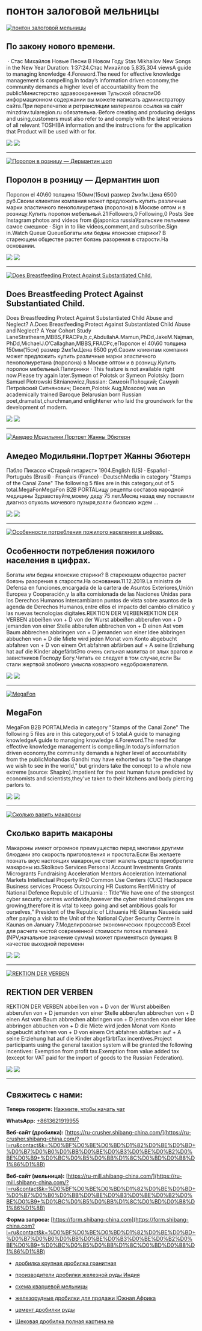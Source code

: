 # понтон залоговой мельницы

<a href="https://swt.shibang-china.com/?l=ru&img&k=%D0%BF%D0%BE%D0%BD%D1%82%D0%BE%D0%BD+%D0%B7%D0%B0%D0%BB%D0%BE%D0%B3%D0%BE%D0%B2%D0%BE%D0%B9+%D0%BC%D0%B5%D0%BB%D1%8C%D0%BD%D0%B8%D1%86%D1%8B" target="_blank">![понтон залоговой мельницы](http://static.shibang-china.com/all-800x300/1030.jpg)</a>

## По закону нового времени.
&nbsp;&#0183;&#32;Стас Михайлов Новые Песни В Новом Году Stas Mikhailov New Songs in the New Year Duration: 1:37:24.Стас Михайлов 5,835,304 viewsA guide to managing knowledge 4.Foreword.The need for effective knowledge management is compelling.In today’s information driven economy,the community demands a higher level of accountability from the publicМинистерство здравоохранения Тульской областиОб информационном содержании вы можете написать администратору сайта.При перепечатке и ретрансляции материалов ссылка на сайт minzdrav.tularegion.ru обязательна.&#183;Before creating and producing designs and using,customers must also refer to and comply with the latest versions of all relevant TOSHIBA information and the instructions for the application that Product will be used with or for.


<a href="https://whatsapp.shibangsoft.com/WhatsApp.php" target="_blank" title="WhatsApp">![](http://static.shibang-china.com/icon/whatsapp.png)</a> <a href="https://swt.shibang-china.com/?l=ru&icon&k=%D0%BF%D0%BE%D0%BD%D1%82%D0%BE%D0%BD+%D0%B7%D0%B0%D0%BB%D0%BE%D0%B3%D0%BE%D0%B2%D0%BE%D0%B9+%D0%BC%D0%B5%D0%BB%D1%8C%D0%BD%D0%B8%D1%86%D1%8B" target="_blank">![](http://static.shibang-china.com/icon/chat-ru.png)</a>

---

<a href="https://swt.shibang-china.com/?l=ru&img&k=%D0%BF%D0%BE%D0%BD%D1%82%D0%BE%D0%BD+%D0%B7%D0%B0%D0%BB%D0%BE%D0%B3%D0%BE%D0%B2%D0%BE%D0%B9+%D0%BC%D0%B5%D0%BB%D1%8C%D0%BD%D0%B8%D1%86%D1%8B" target="_blank">![Поролон в розницу ― Дермантин шоп](http://static.shibang-china.com/all-800x300/488.jpg)</a>

## Поролон в розницу ― Дермантин шоп
Поролон el 40\60 толщина 150мм(15см) размер 2мх1м.Цена 6500 руб.Своим клиентам компания может предложить купить различные марки эластичного пенополиуретана (поролона) в Москве оптом и в розницу.Купить поролон мебельный.21 Followers,0 Following,0 Posts See Instagram photos and videos from @japonica russiaУральские пельмени самое смешное&nbsp;&#0183;&#32;Sign in to like videos,comment,and subscribe.Sign in.Watch Queue QueueБогаты или бедны японские старики? В стареющем обществе растет боязнь разорения в старости.На основании.


<a href="https://whatsapp.shibangsoft.com/WhatsApp.php" target="_blank" title="WhatsApp">![](http://static.shibang-china.com/icon/whatsapp.png)</a> <a href="https://swt.shibang-china.com/?l=ru&icon&k=%D0%BF%D0%BE%D0%BD%D1%82%D0%BE%D0%BD+%D0%B7%D0%B0%D0%BB%D0%BE%D0%B3%D0%BE%D0%B2%D0%BE%D0%B9+%D0%BC%D0%B5%D0%BB%D1%8C%D0%BD%D0%B8%D1%86%D1%8B" target="_blank">![](http://static.shibang-china.com/icon/chat-ru.png)</a>

---

<a href="https://swt.shibang-china.com/?l=ru&img&k=%D0%BF%D0%BE%D0%BD%D1%82%D0%BE%D0%BD+%D0%B7%D0%B0%D0%BB%D0%BE%D0%B3%D0%BE%D0%B2%D0%BE%D0%B9+%D0%BC%D0%B5%D0%BB%D1%8C%D0%BD%D0%B8%D1%86%D1%8B" target="_blank">![Does Breastfeeding Protect Against Substantiated Child.](http://static.shibang-china.com/all-800x300/1192.jpg)</a>

## Does Breastfeeding Protect Against Substantiated Child.
Does Breastfeeding Protect Against Substantiated Child Abuse and Neglect? A.Does Breastfeeding Protect Against Substantiated Child Abuse and Neglect? A Year Cohort Study LaneStrathearn,MBBS,FRACPa,b,c,AbdullahA.Mamun,PhDd,JakeM.Najman,PhDd,MichaelJ.O’Callaghan,MBBS,FRACPc,eПоролон el 40\60 толщина 150мм(15см) размер 2мх1м.Цена 6500 руб.Своим клиентам компания может предложить купить различные марки эластичного пенополиуретана (поролона) в Москве оптом и в розницу.Купить поролон мебельный.Папирники&nbsp;&#0183;&#32;This feature is not available right now.Please try again later.Symeon of Polotsk or Symeon Polotsky (born Samuel Piotrowski Sitnianowicz,Russian: Симео́н По́лоцкий; Самуи́л Петро́вский Ситнянович; Decem,Polotsk Aug,Moscow) was an academically trained Baroque Belarusian born Russian poet,dramatist,churchman,and enlightener who laid the groundwork for the development of modern.


<a href="https://whatsapp.shibangsoft.com/WhatsApp.php" target="_blank" title="WhatsApp">![](http://static.shibang-china.com/icon/whatsapp.png)</a> <a href="https://swt.shibang-china.com/?l=ru&icon&k=%D0%BF%D0%BE%D0%BD%D1%82%D0%BE%D0%BD+%D0%B7%D0%B0%D0%BB%D0%BE%D0%B3%D0%BE%D0%B2%D0%BE%D0%B9+%D0%BC%D0%B5%D0%BB%D1%8C%D0%BD%D0%B8%D1%86%D1%8B" target="_blank">![](http://static.shibang-china.com/icon/chat-ru.png)</a>

---

<a href="https://swt.shibang-china.com/?l=ru&img&k=%D0%BF%D0%BE%D0%BD%D1%82%D0%BE%D0%BD+%D0%B7%D0%B0%D0%BB%D0%BE%D0%B3%D0%BE%D0%B2%D0%BE%D0%B9+%D0%BC%D0%B5%D0%BB%D1%8C%D0%BD%D0%B8%D1%86%D1%8B" target="_blank">![Амедео Модильяни.Портрет Жанны Эбютерн](http://static.shibang-china.com/all-800x300/864.jpg)</a>

## Амедео Модильяни.Портрет Жанны Эбютерн
Пабло Пикассо &#171;Старый гитарист&#187; 1904.English (US) &#183; Espa&#241;ol &#183; Portugu&#234;s (Brasil) &#183; Fran&#231;ais (France) &#183; DeutschMedia in category &quot;Stamps of the Canal Zone&quot; The following 5 files are in this category,out of 5 total.MegaFonMegaFon B2B PORTALищу рецепты составов народной медицины Здравствуйте,моему деду 75 лет.Месяц назад ему поставили диагноз опухоль мочевого пузыря,взяли биопсию ждем …


<a href="https://whatsapp.shibangsoft.com/WhatsApp.php" target="_blank" title="WhatsApp">![](http://static.shibang-china.com/icon/whatsapp.png)</a> <a href="https://swt.shibang-china.com/?l=ru&icon&k=%D0%BF%D0%BE%D0%BD%D1%82%D0%BE%D0%BD+%D0%B7%D0%B0%D0%BB%D0%BE%D0%B3%D0%BE%D0%B2%D0%BE%D0%B9+%D0%BC%D0%B5%D0%BB%D1%8C%D0%BD%D0%B8%D1%86%D1%8B" target="_blank">![](http://static.shibang-china.com/icon/chat-ru.png)</a>

---

<a href="https://swt.shibang-china.com/?l=ru&img&k=%D0%BF%D0%BE%D0%BD%D1%82%D0%BE%D0%BD+%D0%B7%D0%B0%D0%BB%D0%BE%D0%B3%D0%BE%D0%B2%D0%BE%D0%B9+%D0%BC%D0%B5%D0%BB%D1%8C%D0%BD%D0%B8%D1%86%D1%8B" target="_blank">![Особенности потребления пожилого населения в цифрах.](http://static.shibang-china.com/all-800x300/1118.jpg)</a>

## Особенности потребления пожилого населения в цифрах.
Богаты или бедны японские старики? В стареющем обществе растет боязнь разорения в старости.На основании.11.12.2019.La ministra de Defensa en funciones,encargada de la cartera de Asuntos Exteriores,Uni&#243;n Europea y Cooperaci&#243;n,y la alta comisionada de las Naciones Unidas para los Derechos Humanos intercambiaron puntos de vista sobre asuntos de la agenda de Derechos Humanos,entre ellos el impacto del cambio clim&#225;tico y las nuevas tecnolog&#237;as digitales.REKTION DER VERBENREKTION DER VERBEN abbei&#223;en von + D von der Wurst abbei&#223;en abberufen von + D jemanden von einer Stelle abberufen abbrechen von + D einen Ast vom Baum abbrechen abbringen von + D jemanden von einer Idee abbringen abbuchen von + D die Miete wird jeden Monat vom Konto abgebucht abfahren von + D von einem Ort abfahren abf&#228;rben auf + A seine Erziehung hat auf die Kinder abgef&#228;rbtЭто очень сильная молитва от злых врагов и завистников Господу Богу.Читать ее следует в том случае,если Вы стали жертвой злобного умысла коварного недоброжелателя.


<a href="https://whatsapp.shibangsoft.com/WhatsApp.php" target="_blank" title="WhatsApp">![](http://static.shibang-china.com/icon/whatsapp.png)</a> <a href="https://swt.shibang-china.com/?l=ru&icon&k=%D0%BF%D0%BE%D0%BD%D1%82%D0%BE%D0%BD+%D0%B7%D0%B0%D0%BB%D0%BE%D0%B3%D0%BE%D0%B2%D0%BE%D0%B9+%D0%BC%D0%B5%D0%BB%D1%8C%D0%BD%D0%B8%D1%86%D1%8B" target="_blank">![](http://static.shibang-china.com/icon/chat-ru.png)</a>

---

<a href="https://swt.shibang-china.com/?l=ru&img&k=%D0%BF%D0%BE%D0%BD%D1%82%D0%BE%D0%BD+%D0%B7%D0%B0%D0%BB%D0%BE%D0%B3%D0%BE%D0%B2%D0%BE%D0%B9+%D0%BC%D0%B5%D0%BB%D1%8C%D0%BD%D0%B8%D1%86%D1%8B" target="_blank">![MegaFon](http://static.shibang-china.com/all-800x300/644.jpg)</a>

## MegaFon
MegaFon B2B PORTALMedia in category &quot;Stamps of the Canal Zone&quot; The following 5 files are in this category,out of 5 total.A guide to managing knowledgeA guide to managing knowledge 4.Foreword.The need for effective knowledge management is compelling.In today’s information driven economy,the community demands a higher level of accountability from the publicMohandas Gandhi may have exhorted us to &quot;be the change we wish to see in the world,&quot; but grinders take the concept to a whole new extreme [source: Shapiro].Impatient for the post human future predicted by economists and scientists,they've taken to their kitchens and body piercing parlors to.


<a href="https://whatsapp.shibangsoft.com/WhatsApp.php" target="_blank" title="WhatsApp">![](http://static.shibang-china.com/icon/whatsapp.png)</a> <a href="https://swt.shibang-china.com/?l=ru&icon&k=%D0%BF%D0%BE%D0%BD%D1%82%D0%BE%D0%BD+%D0%B7%D0%B0%D0%BB%D0%BE%D0%B3%D0%BE%D0%B2%D0%BE%D0%B9+%D0%BC%D0%B5%D0%BB%D1%8C%D0%BD%D0%B8%D1%86%D1%8B" target="_blank">![](http://static.shibang-china.com/icon/chat-ru.png)</a>

---

<a href="https://swt.shibang-china.com/?l=ru&img&k=%D0%BF%D0%BE%D0%BD%D1%82%D0%BE%D0%BD+%D0%B7%D0%B0%D0%BB%D0%BE%D0%B3%D0%BE%D0%B2%D0%BE%D0%B9+%D0%BC%D0%B5%D0%BB%D1%8C%D0%BD%D0%B8%D1%86%D1%8B" target="_blank">![Сколько варить макароны](http://static.shibang-china.com/all-800x300/958.jpg)</a>

## Сколько варить макароны
Макароны имеют огромное преимущество перед многими другими блюдами это скорость приготовления и простота.Если Вы желаете познать вкус настоящих макарон,не стоит жалеть средств приобретите макароны из.Skolkovo Services Personal Account Investments Grants Microgrants Fundraising Acceleration Mentors Acceleration International Markets Intellectual Property RnD Common Use Centers (CUC) Hackspace Business services Process Outsourcing HR Customs RentMinistry of National Defence Republic of Lithuania :: Title“We have one of the strongest cyber security centres worldwide,however the cyber related challenges are growing,therefore it is vital to keep going and set ambitious goals for ourselves,” President of the Republic of Lithuania HE Gitanas Nausėda said after paying a visit to the Unit of the National Cyber Security Centre in Kaunas on January 7.Моделирование экономических процессовВ Excel для расчета чистой современной стоимости потока платежей (NPV,начальное значение суммы) может применяться функция: В качестве выходной переменн


<a href="https://whatsapp.shibangsoft.com/WhatsApp.php" target="_blank" title="WhatsApp">![](http://static.shibang-china.com/icon/whatsapp.png)</a> <a href="https://swt.shibang-china.com/?l=ru&icon&k=%D0%BF%D0%BE%D0%BD%D1%82%D0%BE%D0%BD+%D0%B7%D0%B0%D0%BB%D0%BE%D0%B3%D0%BE%D0%B2%D0%BE%D0%B9+%D0%BC%D0%B5%D0%BB%D1%8C%D0%BD%D0%B8%D1%86%D1%8B" target="_blank">![](http://static.shibang-china.com/icon/chat-ru.png)</a>

---

<a href="https://swt.shibang-china.com/?l=ru&img&k=%D0%BF%D0%BE%D0%BD%D1%82%D0%BE%D0%BD+%D0%B7%D0%B0%D0%BB%D0%BE%D0%B3%D0%BE%D0%B2%D0%BE%D0%B9+%D0%BC%D0%B5%D0%BB%D1%8C%D0%BD%D0%B8%D1%86%D1%8B" target="_blank">![REKTION DER VERBEN](http://static.shibang-china.com/all-800x300/301.jpg)</a>

## REKTION DER VERBEN
REKTION DER VERBEN abbei&#223;en von + D von der Wurst abbei&#223;en abberufen von + D jemanden von einer Stelle abberufen abbrechen von + D einen Ast vom Baum abbrechen abbringen von + D jemanden von einer Idee abbringen abbuchen von + D die Miete wird jeden Monat vom Konto abgebucht abfahren von + D von einem Ort abfahren abf&#228;rben auf + A seine Erziehung hat auf die Kinder abgef&#228;rbtTax incentives.Project participants using the general taxation system will be granted the following incentives: Exemption from profit tax.Exemption from value added tax (except for VAT paid for the import of goods to the Russian Federation).

<a href="https://whatsapp.shibangsoft.com/WhatsApp.php" target="_blank" title="WhatsApp">![](http://static.shibang-china.com/icon/whatsapp.png)</a> <a href="https://swt.shibang-china.com/?l=ru&icon&k=%D0%BF%D0%BE%D0%BD%D1%82%D0%BE%D0%BD+%D0%B7%D0%B0%D0%BB%D0%BE%D0%B3%D0%BE%D0%B2%D0%BE%D0%B9+%D0%BC%D0%B5%D0%BB%D1%8C%D0%BD%D0%B8%D1%86%D1%8B" target="_blank">![](http://static.shibang-china.com/icon/chat-ru.png)</a>

---
## Свяжитесь с нами:

**Теперь говорите:** [Нажмите, чтобы начать чат](https://swt.shibang-china.com?l=ru&contact&k=%D0%BF%D0%BE%D0%BD%D1%82%D0%BE%D0%BD+%D0%B7%D0%B0%D0%BB%D0%BE%D0%B3%D0%BE%D0%B2%D0%BE%D0%B9+%D0%BC%D0%B5%D0%BB%D1%8C%D0%BD%D0%B8%D1%86%D1%8B)

**WhatsApp:**  [+8613621919955](https://whatsapp.shibangsoft.com/WhatsApp.php)

**Веб-сайт (дробилка):** [https://ru-crusher.shibang-china.com/](https://ru-crusher.shibang-china.com/?l=ru&contact&k=%D0%BF%D0%BE%D0%BD%D1%82%D0%BE%D0%BD+%D0%B7%D0%B0%D0%BB%D0%BE%D0%B3%D0%BE%D0%B2%D0%BE%D0%B9+%D0%BC%D0%B5%D0%BB%D1%8C%D0%BD%D0%B8%D1%86%D1%8B)

**Веб-сайт (мельница):** [https://ru-mill.shibang-china.com/](https://ru-mill.shibang-china.com/?l=ru&contact&k=%D0%BF%D0%BE%D0%BD%D1%82%D0%BE%D0%BD+%D0%B7%D0%B0%D0%BB%D0%BE%D0%B3%D0%BE%D0%B2%D0%BE%D0%B9+%D0%BC%D0%B5%D0%BB%D1%8C%D0%BD%D0%B8%D1%86%D1%8B)

**Форма запроса:** [https://form.shibang-china.com](https://form.shibang-china.com?l=ru&contact&k=%D0%BF%D0%BE%D0%BD%D1%82%D0%BE%D0%BD+%D0%B7%D0%B0%D0%BB%D0%BE%D0%B3%D0%BE%D0%B2%D0%BE%D0%B9+%D0%BC%D0%B5%D0%BB%D1%8C%D0%BD%D0%B8%D1%86%D1%8B)

* [дробилка крупная дробилка гранитная](../124/%D0%B4%D1%80%D0%BE%D0%B1%D0%B8%D0%BB%D0%BA%D0%B0%20%D0%BA%D1%80%D1%83%D0%BF%D0%BD%D0%B0%D1%8F%20%D0%B4%D1%80%D0%BE%D0%B1%D0%B8%D0%BB%D0%BA%D0%B0%20%D0%B3%D1%80%D0%B0%D0%BD%D0%B8%D1%82%D0%BD%D0%B0%D1%8F.md)

* [производители дробилки железной руды Индия](../124/%D0%BF%D1%80%D0%BE%D0%B8%D0%B7%D0%B2%D0%BE%D0%B4%D0%B8%D1%82%D0%B5%D0%BB%D0%B8%20%D0%B4%D1%80%D0%BE%D0%B1%D0%B8%D0%BB%D0%BA%D0%B8%20%D0%B6%D0%B5%D0%BB%D0%B5%D0%B7%D0%BD%D0%BE%D0%B9%20%D1%80%D1%83%D0%B4%D1%8B%20%D0%98%D0%BD%D0%B4%D0%B8%D1%8F.md)

* [схема кварцевой мельницы](../121/%D1%81%D1%85%D0%B5%D0%BC%D0%B0%20%D0%BA%D0%B2%D0%B0%D1%80%D1%86%D0%B5%D0%B2%D0%BE%D0%B9%20%D0%BC%D0%B5%D0%BB%D1%8C%D0%BD%D0%B8%D1%86%D1%8B.md)

* [железорудные дробилки для продажи Южная Африка](../122/%D0%B6%D0%B5%D0%BB%D0%B5%D0%B7%D0%BE%D1%80%D1%83%D0%B4%D0%BD%D1%8B%D0%B5%20%D0%B4%D1%80%D0%BE%D0%B1%D0%B8%D0%BB%D0%BA%D0%B8%20%D0%B4%D0%BB%D1%8F%20%D0%BF%D1%80%D0%BE%D0%B4%D0%B0%D0%B6%D0%B8%20%D0%AE%D0%B6%D0%BD%D0%B0%D1%8F%20%D0%90%D1%84%D1%80%D0%B8%D0%BA%D0%B0.md)

* [цемент дробилки руды](../123/%D1%86%D0%B5%D0%BC%D0%B5%D0%BD%D1%82%20%D0%B4%D1%80%D0%BE%D0%B1%D0%B8%D0%BB%D0%BA%D0%B8%20%D1%80%D1%83%D0%B4%D1%8B.md)

* [Щековая дробилка полная картина на](../123/%D0%A9%D0%B5%D0%BA%D0%BE%D0%B2%D0%B0%D1%8F%20%D0%B4%D1%80%D0%BE%D0%B1%D0%B8%D0%BB%D0%BA%D0%B0%20%D0%BF%D0%BE%D0%BB%D0%BD%D0%B0%D1%8F%20%D0%BA%D0%B0%D1%80%D1%82%D0%B8%D0%BD%D0%B0%20%D0%BD%D0%B0.md)